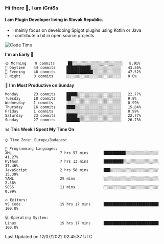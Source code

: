 ### Hi there 👋, I am iGniSs

#### I am Plugin Developer living in Slovak Republic.
- I mainly focus on developing Spigot plugins using Kotlin or Java
- I contribute a bit in open source projects

<!--START_SECTION:waka-->
![Code Time](http://img.shields.io/badge/Code%20Time-815%20hrs%205%20mins-blue)

**I'm an Early 🐤** 

```text
🌞 Morning    9 commits      ██░░░░░░░░░░░░░░░░░░░░░░░   8.91% 
🌆 Daytime    44 commits     ███████████░░░░░░░░░░░░░░   43.56% 
🌃 Evening    48 commits     ████████████░░░░░░░░░░░░░   47.52% 
🌙 Night      0 commits      ░░░░░░░░░░░░░░░░░░░░░░░░░   0.0%

```
📅 **I'm Most Productive on Sunday** 

```text
Monday       23 commits     █████░░░░░░░░░░░░░░░░░░░░   22.77% 
Tuesday      10 commits     ██░░░░░░░░░░░░░░░░░░░░░░░   9.9% 
Wednesday    1 commits      ░░░░░░░░░░░░░░░░░░░░░░░░░   0.99% 
Thursday     16 commits     ████░░░░░░░░░░░░░░░░░░░░░   15.84% 
Friday       1 commits      ░░░░░░░░░░░░░░░░░░░░░░░░░   0.99% 
Saturday     23 commits     █████░░░░░░░░░░░░░░░░░░░░   22.77% 
Sunday       27 commits     ██████░░░░░░░░░░░░░░░░░░░   26.73%

```


📊 **This Week I Spent My Time On** 

```text
⌚︎ Time Zone: Europe/Budapest

💬 Programming Languages: 
XML                      7 hrs 57 mins       ██████████░░░░░░░░░░░░░░░   41.27% 
Python                   7 hrs 13 mins       █████████░░░░░░░░░░░░░░░░   37.46% 
JavaScript               2 hrs 58 mins       ███░░░░░░░░░░░░░░░░░░░░░░   15.39% 
YAML                     29 mins             ░░░░░░░░░░░░░░░░░░░░░░░░░   2.58% 
SCSS                     11 mins             ░░░░░░░░░░░░░░░░░░░░░░░░░   0.99%

🔥 Editors: 
VS Code                  19 hrs 17 mins      █████████████████████████   100.0%

💻 Operating System: 
Linux                    19 hrs 17 mins      █████████████████████████   100.0%

```


 Last Updated on 12/07/2022 02:45:37 UTC
<!--END_SECTION:waka-->